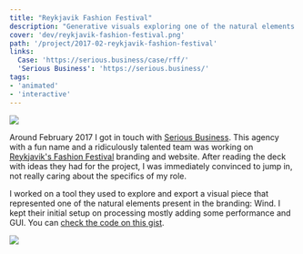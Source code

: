 ```yaml
---
title: "Reykjavik Fashion Festival"
description: "Generative visuals exploring one of the natural elements present in the Reykjavik's Fashion Festival brand: Wind."
cover: 'dev/reykjavik-fashion-festival.png'
path: '/project/2017-02-reykjavik-fashion-festival'
links:
  Case: 'https://serious.business/case/rff/'
  'Serious Business': 'https://serious.business/'
tags:
- 'animated'
- 'interactive'
---
```


![](./dev/reykjavik-fashion-festival.png)

Around February 2017 I got in touch with [Serious Business](http://seriousbusiness.agency/). This agency with a fun name and a ridiculously talented team was working on [Reykjavik's Fashion Festival](https://serious.business/case/rff/) branding and website. After reading the deck with ideas they had for the project, I was immediately convinced to jump in, not really caring about the specifics of my role.

I worked on a tool they used to explore and export a visual piece that represented one of the natural elements present in the branding: Wind. I kept their initial setup on processing mostly adding some performance and GUI. You can [check the code on this gist](https://gist.github.com/murilopolese/3d7de2f5ef30d36737273567ff96795e).

![](./wind_processing.gif)
